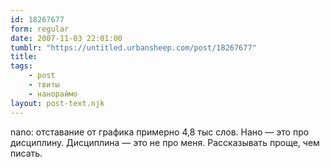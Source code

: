 ```yaml
---
id: 18267677
form: regular
date: 2007-11-03 22:01:00
tumblr: "https://untitled.urbansheep.com/post/18267677"
title:
tags:
    - post
    - твиты
    - нанораймо
layout: post-text.njk
---
```


<p>nano: отставание от графика примерно 4,8 тыс слов. Нано — это про дисциплину. Дисциплина — это не про меня. Рассказывать проще, чем писать.</p>

